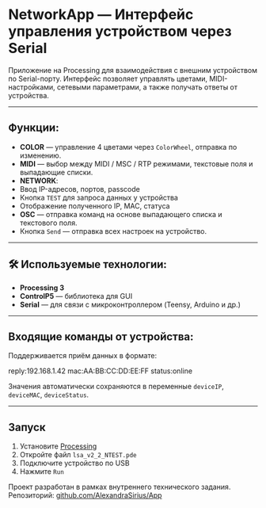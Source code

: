 # NetworkApp — Интерфейс управления устройством через Serial

Приложение на Processing для взаимодействия с внешним устройством по Serial-порту. Интерфейс позволяет управлять цветами, MIDI-настройками, сетевыми параметрами, а также получать ответы от устройства.

---

## Функции:

-  **COLOR** — управление 4 цветами через `ColorWheel`, отправка по изменению.
-  **MIDI** — выбор между MIDI / MSC / RTP режимами, текстовые поля и выпадающие списки.
-  **NETWORK**:
  - Ввод IP-адресов, портов, passcode
  - Кнопка `TEST` для запроса данных у устройства
  - Отображение полученного IP, MAC, статуса
-  **OSC** — отправка команд на основе выпадающего списка и текстового поля.
-  Кнопка `Send` — отправка всех настроек на устройство.

---

## 🛠 Используемые технологии:

- **Processing 3**
- **ControlP5** — библиотека для GUI
- **Serial** — для связи с микроконтроллером (Teensy, Arduino и др.)

---

## Входящие команды от устройства:

Поддерживается приём данных в формате:

reply:192.168.1.42
mac:AA:BB:CC:DD:EE:FF
status:online

Значения автоматически сохраняются в переменные `deviceIP`, `deviceMAC`, `deviceStatus`.

---

## Запуск

1. Установите [Processing](https://processing.org/download/)
2. Откройте файл `lsa_v2_2_NTEST.pde`
3. Подключите устройство по USB
4. Нажмите `Run`





Проект разработан в рамках внутреннего технического задания.  
Репозиторий: [github.com/AlexandraSirius/App](https://github.com/AlexandraSirius/App)